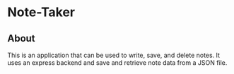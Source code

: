 # Note-Taker

## About

This is an application that can be used to write, save, and delete notes. It uses an express backend and save and retrieve note data from a JSON file.